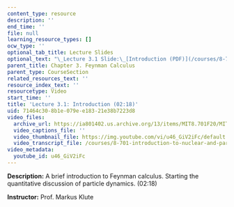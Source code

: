 ```yaml
---
content_type: resource
description: ''
end_time: ''
file: null
learning_resource_types: []
ocw_type: ''
optional_tab_title: Lecture Slides
optional_text: "\_Lecture 3.1 Slide:\_[Introduction (PDF)](/courses/8-701-introduction-to-nuclear-and-particle-physics-fall-2020/resources/mit8_701f20_lec3-1)"
parent_title: Chapter 3. Feynman Calculus
parent_type: CourseSection
related_resources_text: ''
resource_index_text: ''
resourcetype: Video
start_time: ''
title: 'Lecture 3.1: Introduction (02:18)'
uid: 71464c30-8b1e-079e-e183-21e38b7223d8
video_files:
  archive_url: https://ia801402.us.archive.org/13/items/MIT8.701F20/MIT8_701F20_03-01_FeynmanCalc_300k.mp4
  video_captions_file: ''
  video_thumbnail_file: https://img.youtube.com/vi/u46_GiV2iFc/default.jpg
  video_transcript_file: /courses/8-701-introduction-to-nuclear-and-particle-physics-fall-2020/e31b3e265384dbe4e921ac4a050c91ef_u46_GiV2iFc.pdf
video_metadata:
  youtube_id: u46_GiV2iFc
---
```


**Description:** A brief introduction to Feynman calculus. Starting the quantitative discussion of particle dynamics. (02:18)

**Instructor:** Prof. Markus Klute

